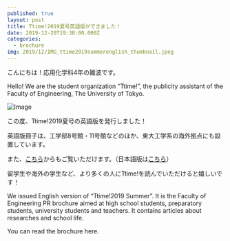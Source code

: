 ```yaml
---
published: true
layout: post
title: Ttime!2019夏号英語版ができました！
date: 2019-12-20T19:38:00.000Z
categories:
  - brochure
img: 2019/12/IMG_ttime2019summerenglish_thumbnail.jpeg
---
```


こんにちは！応用化学科4年の難波です。

Hello! We are the student organization “Ttime!”, the publicity assistant of the Faculty of Engineering, The University of Tokyo.

![Image](/assets/images/2019/12/IMG_ttime2019summerenglish.jpeg)

この度、Ttime!2019夏号の英語版を発行しました！

英語版冊子は、工学部8号館・11号館などのほか、東大工学系の海外拠点にも設置しています。

また、[こちら](https://www.t.u-tokyo.ac.jp/shared/link/data/setcmm_201706051649269166998829_948331.pdf)からもご覧いただけます。（日本語版は[こちら](http://www.t.u-tokyo.ac.jp/shared/public_relations/data/setcmm_20160725181747287435428723_048805.pdf)）

留学生や海外の学生など、より多くの人にTtime!を読んでいただけると嬉しいです！

 

We issued English version of “Ttime!2019 Summer”. It is the Faculty of Engineering PR brochure aimed at high school students, preparatory students, university students and teachers. It contains articles about researches and school life.

You can read the brochure here.
